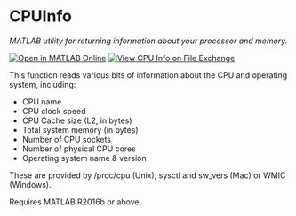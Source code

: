 # CPUInfo
_MATLAB utility for returning information about your processor and memory._

[![Open in MATLAB Online](https://www.mathworks.com/images/responsive/global/open-in-matlab-online.svg)](https://matlab.mathworks.com/open/github/v1?repo=BJTor/CPUInfo&file=cpuinfo.m)
[![View CPU Info on File Exchange](https://www.mathworks.com/matlabcentral/images/matlab-file-exchange.svg)](https://www.mathworks.com/matlabcentral/fileexchange/33155-cpu-info)

This function reads various bits of information about the CPU and operating
system, including:
 * CPU name
 * CPU clock speed
 * CPU Cache size (L2, in bytes)
 * Total system memory (in bytes)
 * Number of CPU sockets
 * Number of physical CPU cores
 * Operating system name & version

These are provided by /proc/cpu (Unix), sysctl and sw_vers (Mac) or WMIC (Windows).

Requires MATLAB R2016b or above.
